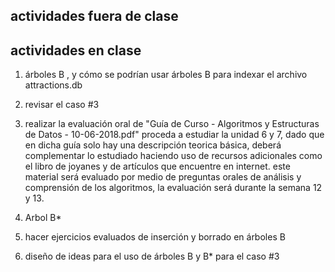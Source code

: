 ## actividades fuera de clase

## actividades en clase

1. árboles B , y cómo se podrían usar árboles B para indexar el archivo attractions.db

2. revisar el caso #3

3. realizar la evaluación oral de "Guía de Curso - Algoritmos y Estructuras de Datos - 10-06-2018.pdf" proceda a estudiar la unidad 6 y 7, dado que en dicha guía solo hay una descripción teorica básica, deberá complementar lo estudiado haciendo uso de recursos adicionales como el libro de joyanes y de artículos que encuentre en internet. este material será evaluado por medio de preguntas orales de análisis y comprensión de los algoritmos, la evaluación será durante la semana 12 y 13.

4. Arbol B\*

5. hacer ejercicios evaluados de inserción y borrado en árboles B

6. diseño de ideas para el uso de árboles B y B\* para el caso #3
